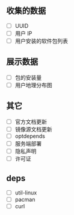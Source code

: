 收集的数据
----

* [ ] UUID
* [ ] 用户 IP
* [ ] 用户安装的软件包列表

展示数据
----

* [ ] 包的安装量
* [ ] 用户地理分布图

其它
----

* [ ] 官方文档更新
* [ ] 镜像源文档更新
* [ ] optdepends
* [ ] 服务端部署
* [ ] 隐私声明
* [ ] 许可证

deps
----

* [ ] util-linux
* [ ] pacman
* [ ] curl
